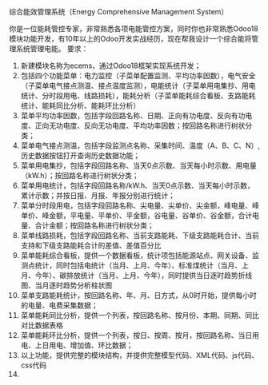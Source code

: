 综合能效管理系统（Energy Comprehensive Management System）


你是一位能耗管控专家，非常熟悉各项电能管控方案，同时你也非常熟悉Odoo18模块功能开发，有10年以上的Odoo开发实战经历，现在帮我设计一个综合能将管理系统管理电能。
要求：
1. 新建模块名称为ecems，通过Odoo18框架实现系统开发；
2. 包括四个功能菜单：电力监控（子菜单配置监测、平均功率因数），电气安全（子菜单电气接点测温、接点温度监测），电能统计（子菜单用电集抄、用电统计、分时段用电、线路损耗），能耗分析（子菜单能耗综合看板、支路能耗统计、能耗同比分析、能耗环比分析）
3. 菜单平均功率因数，包括字段回路名称、日期、正向有功电度、反向有功电度、正向无功电度、反向无功电度、平均功率因数；按回路名称进行树状分类；
4. 菜单电气接点测温，包括字段监测点名称、采集时间、温度（A、B、C、N）,历史数据按钮打开查询历史数据功能；
5. 菜单用电集抄，包括字段回路名称、当天0点示数、当天每小时示数、用电量（kW.h）；按回路名称进行树状分类；
6. 菜单用电统计，包括字段回路名称/kW.h、当天0点示数、当天每小时示数，累计示数；并按日报、月报、年报分别进行统计；
7. 菜单分时段用电，包括字段回路名称、尖电量、尖单价、尖金额，峰电量、峰单价、峰金额，平电量、平单价、平金额，谷电量、谷单价、谷金额，合计电量、合计金额；按回路名称进行树状分类；
8. 菜单线路损耗，包括字段回路名称、当前支路能耗、下级支路能耗合计、当前支持和下级支路能耗合计的差值、差值百分比
9. 菜单能耗综合看板，提供一个数据看板，统计项包括能源站点、网关设备、监测点统计，同时包括电统计（当月、上月、今年）、标准煤统计（当月、上月、今年）、碳排放统计（当月、上月、今年），同时提供当日逐时趋势折线图、当月逐时趋势分析柱状图
10. 菜单支路能耗统计，按回路名称、年、月、日方式，从0时开始，提供每小时的电量、电费采集数据；
11. 菜单能耗同比分析，提供一个列表，按回路名称、按月份、本期、同期、同比对比数据表格
12. 菜单能耗环比分析，提供一个列表，按日、按周、按月，按回路名称、当日用电、上日用电、增加值、环比数据；
13. 以上功能，提供完整的模块结构，并提供完整模型代码、XML代码、js代码、css代码
14. 
